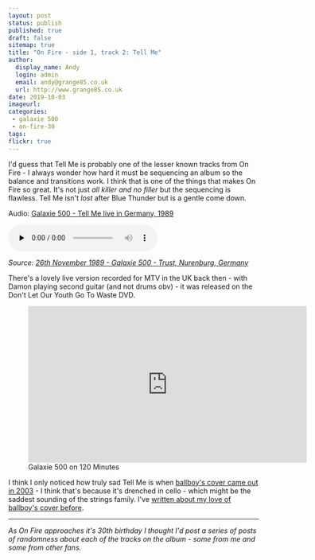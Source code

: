 ```yaml
---
layout: post
status: publish
published: true
draft: false
sitemap: true
title: "On Fire - side 1, track 2: Tell Me"
author:
  display_name: Andy
  login: admin
  email: andy@grange85.co.uk
  url: http://www.grange85.co.uk
date: 2019-10-03
imageurl: 
categories:
 - galaxie 500
 - on-fire-30
tags:
flickr: true
---
```

I'd guess that Tell Me is probably one of the lesser known tracks from On Fire - I always wonder how hard it must be sequencing an album so the balance and transitions work. I think that is one of the things that makes On Fire so great. It's not just _all killer and no filler_ but the sequencing is flawless. Tell Me isn't _lost_ after Blue Thunder but is a gentle come down.

<div class="well">
  <p class="audio">Audio: <a href="https://media.fullofwishes.co.uk/01-galaxie_500/audio/galaxie-500-1989-11-26-trust-nurnberg-tell-me.mp3">Galaxie 500 - Tell Me live in Germany, 1989</a></p>
  <audio controls="controls" preload="none" src="https://media.fullofwishes.co.uk/01-galaxie_500/audio/galaxie-500-1989-11-26-trust-nurnberg-tell-me.mp3"></audio>
  <p class="source small text-right"><em>Source: <a href="/database/galaxie-500/shows/1989/1989-11-26-galaxie-500-trust-nurenburg-germany/">26th November 1989 - Galaxie 500 - Trust, Nurenburg, Germany</a></em></p>
</div>

There's a lovely live version recorded for MTV in the UK back then - with Damon playing second guitar (and not drums obv) - it was released on the Don't Let Our Youth Go To Waste DVD.

<figure class="caption aligncenter"><iframe width="560" height="315" src="https://www.youtube.com/embed/hqlVpEREVjA" frameborder="0" allowfullscreen></iframe><figcaption class="caption-text">Galaxie 500 on 120 Minutes</figcaption></figure>

I think I only noticed how truly sad Tell Me is when <a href="https://ballboy.bandcamp.com/album/the-sash-my-father-wore-and-other-stories">ballboy's cover came out in 2003</a> - I think that's because it's drenched in cello - which might be the saddest sounding of the strings family. I've <a href="/2016/11/24/my-favourite-galaxie-500-covers-3-ballboy-tell-me/">written about my love of ballboy's cover before</a>.

---

_As On Fire approaches it's 30th birthday I thought I'd post a series of posts of randomness about each of the tracks on the album - some from me and some from other fans._
